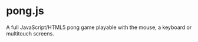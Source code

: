 # pong.js
A full JavaScript/HTML5 pong game playable with the mouse, a keyboard or multitouch screens.
